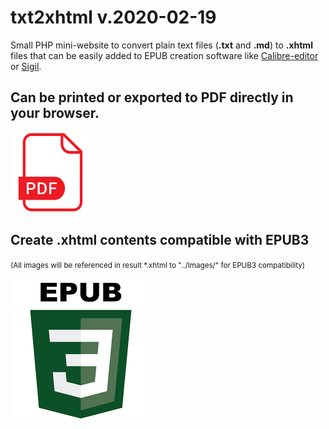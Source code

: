 # txt2xhtml v.2020-02-19

Small PHP mini-website to convert plain text files (**.txt** and **.md**) to **.xhtml** files that can be easily added to EPUB creation software like [Calibre-editor](https://manual.calibre-ebook.com/edit.html) or [Sigil](https://sigil-ebook.com/).

## Can be printed or exported to PDF directly in your browser.

![PDF Logo](./pdf.png "PDF Logo")

## Create .xhtml contents compatible with EPUB3 

<small>(All images will be referenced in result *.xhtml to "../Images/" for EPUB3 compatibility)</small>

![EPUB3 Logo](./epub3.png "EPUB3 Logo")